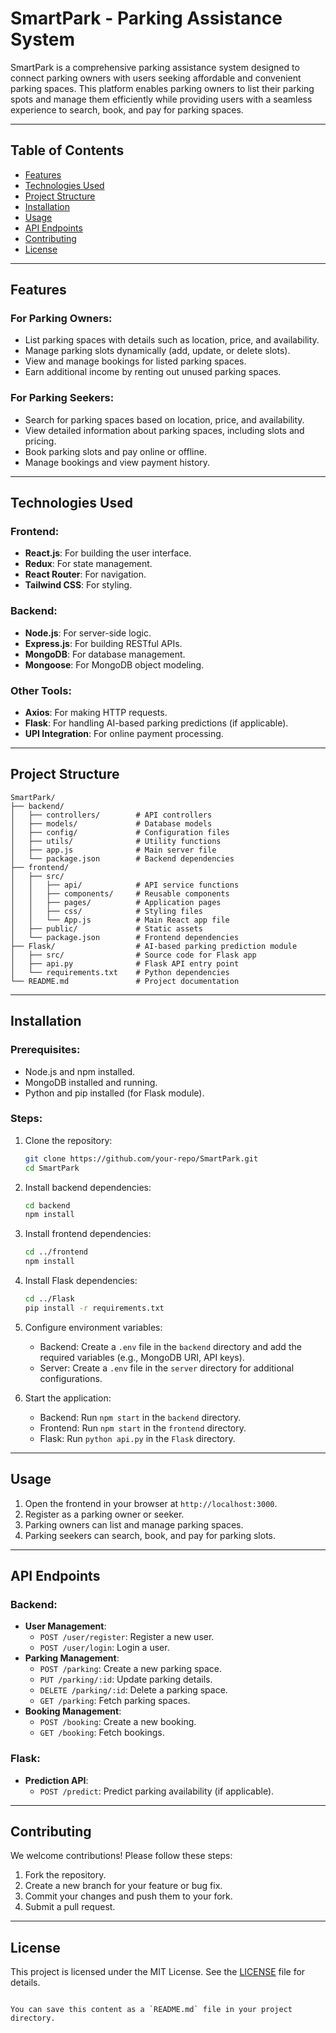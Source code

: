 # SmartPark - Parking Assistance System

SmartPark is a comprehensive parking assistance system designed to connect parking owners with users seeking affordable and convenient parking spaces. This platform enables parking owners to list their parking spots and manage them efficiently while providing users with a seamless experience to search, book, and pay for parking spaces.

---

## Table of Contents

- [Features](#features)
- [Technologies Used](#technologies-used)
- [Project Structure](#project-structure)
- [Installation](#installation)
- [Usage](#usage)
- [API Endpoints](#api-endpoints)
- [Contributing](#contributing)
- [License](#license)

---

## Features

### For Parking Owners:
- List parking spaces with details such as location, price, and availability.
- Manage parking slots dynamically (add, update, or delete slots).
- View and manage bookings for listed parking spaces.
- Earn additional income by renting out unused parking spaces.

### For Parking Seekers:
- Search for parking spaces based on location, price, and availability.
- View detailed information about parking spaces, including slots and pricing.
- Book parking slots and pay online or offline.
- Manage bookings and view payment history.

---

## Technologies Used

### Frontend:
- **React.js**: For building the user interface.
- **Redux**: For state management.
- **React Router**: For navigation.
- **Tailwind CSS**: For styling.

### Backend:
- **Node.js**: For server-side logic.
- **Express.js**: For building RESTful APIs.
- **MongoDB**: For database management.
- **Mongoose**: For MongoDB object modeling.

### Other Tools:
- **Axios**: For making HTTP requests.
- **Flask**: For handling AI-based parking predictions (if applicable).
- **UPI Integration**: For online payment processing.

---

## Project Structure

```
SmartPark/
├── backend/
│   ├── controllers/        # API controllers
│   ├── models/             # Database models
│   ├── config/             # Configuration files
│   ├── utils/              # Utility functions
│   ├── app.js              # Main server file
│   └── package.json        # Backend dependencies
├── frontend/
│   ├── src/
│   │   ├── api/            # API service functions
│   │   ├── components/     # Reusable components
│   │   ├── pages/          # Application pages
│   │   ├── css/            # Styling files
│   │   └── App.js          # Main React app file
│   ├── public/             # Static assets
│   └── package.json        # Frontend dependencies
├── Flask/                  # AI-based parking prediction module
│   ├── src/                # Source code for Flask app
│   ├── api.py              # Flask API entry point
│   └── requirements.txt    # Python dependencies
└── README.md               # Project documentation
```

---

## Installation

### Prerequisites:
- Node.js and npm installed.
- MongoDB installed and running.
- Python and pip installed (for Flask module).

### Steps:
1. Clone the repository:
   ```bash
   git clone https://github.com/your-repo/SmartPark.git
   cd SmartPark
   ```

2. Install backend dependencies:
   ```bash
   cd backend
   npm install
   ```

3. Install frontend dependencies:
   ```bash
   cd ../frontend
   npm install
   ```

4. Install Flask dependencies:
   ```bash
   cd ../Flask
   pip install -r requirements.txt
   ```

5. Configure environment variables:
   - Backend: Create a `.env` file in the `backend` directory and add the required variables (e.g., MongoDB URI, API keys).
   - Server: Create a `.env` file in the `server` directory for additional configurations.

6. Start the application:
   - Backend: Run `npm start` in the `backend` directory.
   - Frontend: Run `npm start` in the `frontend` directory.
   - Flask: Run `python api.py` in the `Flask` directory.

---

## Usage

1. Open the frontend in your browser at `http://localhost:3000`.
2. Register as a parking owner or seeker.
3. Parking owners can list and manage parking spaces.
4. Parking seekers can search, book, and pay for parking slots.

---

## API Endpoints

### Backend:
- **User Management**:
  - `POST /user/register`: Register a new user.
  - `POST /user/login`: Login a user.
- **Parking Management**:
  - `POST /parking`: Create a new parking space.
  - `PUT /parking/:id`: Update parking details.
  - `DELETE /parking/:id`: Delete a parking space.
  - `GET /parking`: Fetch parking spaces.
- **Booking Management**:
  - `POST /booking`: Create a new booking.
  - `GET /booking`: Fetch bookings.

### Flask:
- **Prediction API**:
  - `POST /predict`: Predict parking availability (if applicable).

---

## Contributing

We welcome contributions! Please follow these steps:
1. Fork the repository.
2. Create a new branch for your feature or bug fix.
3. Commit your changes and push them to your fork.
4. Submit a pull request.

---

## License

This project is licensed under the MIT License. See the [LICENSE](LICENSE) file for details.
```

You can save this content as a `README.md` file in your project directory.
